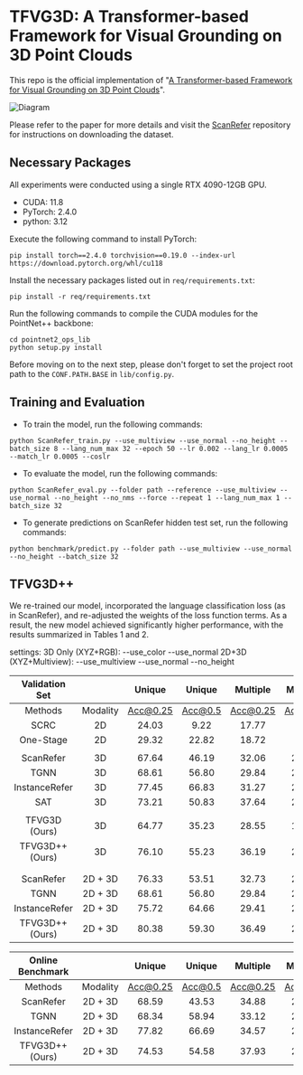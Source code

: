 # TFVG3D: A Transformer-based Framework for Visual Grounding on 3D Point Clouds

This repo is the official implementation of "[A Transformer-based Framework for Visual Grounding on 3D Point Clouds](https://ieeexplore.ieee.org/document/10475280)".

![Diagram](./image/Diagram.jpg)

Please refer to the paper for more details and visit the [ScanRefer](https://github.com/daveredrum/ScanRefer) repository for instructions on downloading the dataset.

## Necessary Packages 
All experiments were conducted using a single RTX 4090-12GB GPU.
* CUDA: 11.8
* PyTorch: 2.4.0
* python: 3.12

Execute the following command to install PyTorch:
```shell
pip install torch==2.4.0 torchvision==0.19.0 --index-url https://download.pytorch.org/whl/cu118
```

Install the necessary packages listed out in `req/requirements.txt`:
```shell
pip install -r req/requirements.txt
```

Run the following commands to compile the CUDA modules for the PointNet++ backbone:
```shell
cd pointnet2_ops_lib
python setup.py install
```

Before moving on to the next step, please don't forget to set the project root path to the `CONF.PATH.BASE` in `lib/config.py`.

## Training and Evaluation

* To train the model, run the following commands:

```shell
python ScanRefer_train.py --use_multiview --use_normal --no_height --batch_size 8 --lang_num_max 32 --epoch 50 --lr 0.002 --lang_lr 0.0005 --match_lr 0.0005 --coslr
```

* To evaluate the model, run the following commands:

```shell
python ScanRefer_eval.py --folder path --reference --use_multiview --use_normal --no_height --no_nms --force --repeat 1 --lang_num_max 1 --batch_size 32
```

* To generate predictions on ScanRefer hidden test set, run the following commands:

```shell
python benchmark/predict.py --folder path --use_multiview --use_normal --no_height --batch_size 32 
```

## TFVG3D++
We re-trained our model, incorporated the language classification loss (as in ScanRefer), and re-adjusted the weights of the loss function terms. As a result, the new model achieved significantly higher performance, with the results summarized in Tables 1 and 2.

settings:
3D Only (XYZ+RGB): --use_color --use_normal
2D+3D (XYZ+Multiview): --use_multiview --use_normal --no_height

|             Validation Set             |          |  Unique  |  Unique | Multiple | Multiple |  Overall | Overall |
|:--------------------------------------:|:--------:|:--------:|:-------:|:--------:|:--------:|:--------:|:-------:|
|                 Methods                | Modality | Acc@0.25 | Acc@0.5 | Acc@0.25 |  Acc@0.5 | Acc@0.25 | Acc@0.5 |
|                  SCRC                  |    2D    |   24.03  |   9.22  |   17.77  |   5.97   |   18.70  |   6.45  |
|                One-Stage               |    2D    |   29.32  |  22.82  |   18.72  |   6.49   |   20.38  |   9.04  |
|                                        |          |          |         |          |          |          |         |
|                ScanRefer               |    3D    |   67.64  |  46.19  |   32.06  |   21.26  |   38.97  |  26.10  |
|                  TGNN                  |    3D    |   68.61  |  56.80  |   29.84  |   23.18  |   37.37  |  29.70  |
|              InstanceRefer             |    3D    |   77.45  |  66.83  |   31.27  |   24.77  |   40.23  |  32.93  |
|                   SAT                  |    3D    |   73.21  |  50.83  |   37.64  |   25.16  |   44.54  |  30.14  |
|                                        |          |          |         |          |          |          |         |
|              TFVG3D (Ours)             |    3D    |   64.77  |  35.23  |   28.55  |   16.52  |   35.58  |  20.15  |
|             TFVG3D++ (Ours)            |    3D    |   76.10  |	55.23  |	 36.19  |	  26.10  |	 43.93  |	 31.75  |
|                                        |          |          |         |          |          |          |         |
|                                        |          |          |         |          |          |          |         |
|                ScanRefer               |  2D + 3D |   76.33  |  53.51  |   32.73  |   21.11  |   41.19  |  27.40  |
|                  TGNN                  |  2D + 3D |   68.61  |  56.80  |   29.84  |   23.18  |   37.37  |  29.70  |
|              InstanceRefer             |  2D + 3D |   75.72  |  64.66  |   29.41  |   22.99  |   38.40  |  31.08  |
|             TFVG3D++ (Ours)            |  2D + 3D |   80.38  |	59.30  | 	 36.49  |	  26.01	 |   45.00  |	 32.47  |


|            Online Benchmark            |           |  Unique  | Unique  | Multiple | Multiple | Overall  | Overall |
|:--------------------------------------:|:---------:|:--------:|:-------:|:--------:|:--------:|:--------:|:-------:|
|                 Methods                |  Modality | Acc@0.25 | Acc@0.5 | Acc@0.25 | Acc@0.5  | Acc@0.25 | Acc@0.5 |
|                ScanRefer               |  2D + 3D  |  68.59   |  43.53  |  34.88   |  20.97   |  42.44   |  26.03  |
|                  TGNN                  |  2D + 3D  |  68.34   |  58.94  |  33.12   |  25.26   |  41.02   |  32.81  |
|              InstanceRefer             |  2D + 3D  |  77.82   |  66.69  |  34.57   |  26.88   |  44.27   |  35.80  |
|             TFVG3D++ (Ours)            |  2D + 3D  |  74.53   |	 54.58  |	 37.93   |  26.90   |	46.14    |  33.11  |
